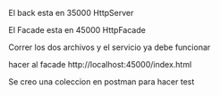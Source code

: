 El back esta en 35000 HttpServer


El Facade esta en 45000 HttpFacade



Correr los dos archivos y el servicio ya debe funcionar


hacer al facade http://localhost:45000/index.html



Se creo una coleccion en postman para hacer test
